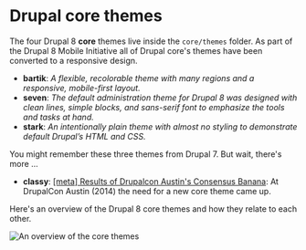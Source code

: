 # Drupal core themes

The four Drupal 8 **core** themes live inside the `core/themes` folder. As part of the Drupal 8 Mobile Initiative all of Drupal core's themes have been converted to a  responsive design.

- **bartik**: *A flexible, recolorable theme with many regions and a responsive, mobile-first layout.*
- **seven**: *The default administration theme for Drupal 8 was designed with clean lines, simple blocks, and sans-serif font to emphasize the tools and tasks at hand.*
- **stark**: *An intentionally plain theme with almost no styling to demonstrate default Drupal’s HTML and CSS.*

You might remember these three themes from Drupal 7. But wait, there's more ...

- **classy**: [[meta] Results of Drupalcon Austin's Consensus Banana](https://www.drupal.org/node/2289511): At DrupalCon Austin (2014) the need for a new core theme came up.

Here's an overview of the Drupal 8 core themes and how they relate to each other.

![An overview of the core themes](https://raw.githubusercontent.com/sqndr/d8-theming-guide/master/img/theme-overview.png)
